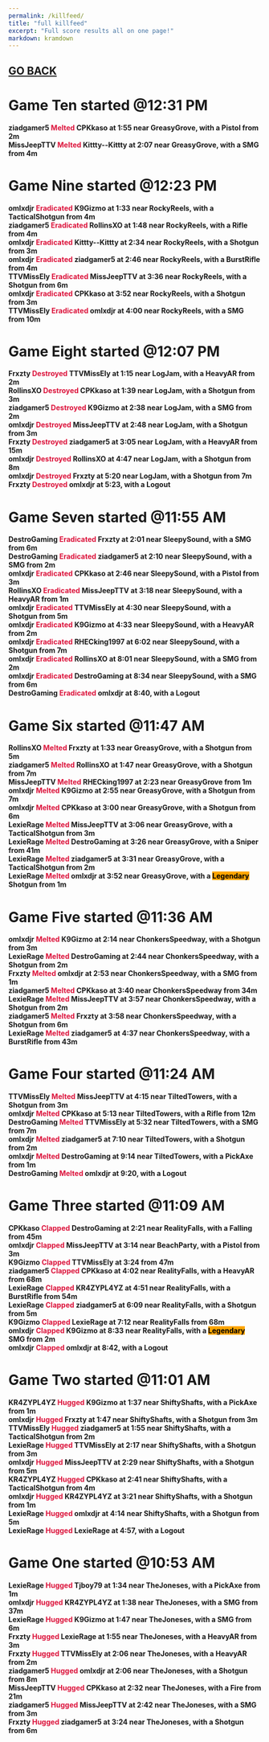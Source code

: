 ```yaml
---
permalink: /killfeed/
title: "full killfeed"
excerpt: "Full score results all on one page!"
markdown: kramdown
---
```

<meta http-equiv="refresh" content="30">

<script>
    var countUpdDate = new Date("Sep 16, 2022 15:37:01").getTime(); // Set the date we're counting down to
    var x = setInterval(function () {
        var timeNow = new Date().getTime(); // Get today's date and time
        var distance = timeNow - countUpdDate; // Find the distance between now and the count down date
        var days = Math.floor(distance / (1000 * 60 * 60 * 24));
        var hours = Math.floor((distance % (1000 * 60 * 60 * 24)) / (1000 * 60 * 60));
        var minutes = Math.floor((distance % (1000 * 60 * 60)) / (1000 * 60));
        var seconds = Math.floor((distance % (1000 * 60)) / 1000);
        var minutesString = minutes.toString();
        var secondsString = seconds.toString();
        if (minutesString.length < 2) {
            minutesString = "0" + minutesString;
        }
        if (secondsString.length < 2) {
            secondsString = "0" + secondsString;
        }
        document.getElementById("countUpTimer").innerHTML = minutesString + ":" + secondsString + " since updt"; // Display the result in the element with id="demo"
        // If the count down is finished, write some text
        if (distance < 0) {
            clearInterval(x);
            document.getElementById("countUpTimer").innerHTML = "EXPIRED";
        }
    }, 1000); // Update the count down every 1000 milliseconds
</script>


<strong><span id="countUpTimer" style="color:red;background-color:white;font-size:add_size"></span><strong>

## [GO BACK](https://www.kaso.gg)     

# Game <strong>Ten</strong> started @12:31 PM<br>
ziadgamer5 <strong><span style="color:crimson;background-color:">Melted</span></strong> CPKkaso at 1:55 near <strong>GreasyGrove</strong>, with a Pistol from 2m<br>
MissJeepTTV <strong><span style="color:crimson;background-color:">Melted</span></strong> Kittty--Kittty at 2:07 near <strong>GreasyGrove</strong>, with a SMG from 4m<br>
# Game <strong>Nine</strong> started @12:23 PM<br>
omlxdjr <strong><span style="color:crimson;background-color:">Eradicated</span></strong> K9Gizmo at 1:33 near <strong>RockyReels</strong>, with a TacticalShotgun from 4m<br>
ziadgamer5 <strong><span style="color:crimson;background-color:">Eradicated</span></strong> RollinsXO at 1:48 near <strong>RockyReels</strong>, with a Rifle from 4m<br>
omlxdjr <strong><span style="color:crimson;background-color:">Eradicated</span></strong> Kittty--Kittty at 2:34 near <strong>RockyReels</strong>, with a Shotgun from 3m<br>
omlxdjr <strong><span style="color:crimson;background-color:">Eradicated</span></strong> ziadgamer5 at 2:46 near <strong>RockyReels</strong>, with a BurstRifle from 4m<br>
TTVMissEly <strong><span style="color:crimson;background-color:">Eradicated</span></strong> MissJeepTTV at 3:36 near <strong>RockyReels</strong>, with a Shotgun from 6m<br>
omlxdjr <strong><span style="color:crimson;background-color:">Eradicated</span></strong> CPKkaso at 3:52 near <strong>RockyReels</strong>, with a Shotgun from 3m<br>
TTVMissEly <strong><span style="color:crimson;background-color:">Eradicated</span></strong> omlxdjr at 4:00 near <strong>RockyReels</strong>, with a SMG from 10m<br>
# Game <strong>Eight</strong> started @12:07 PM<br>
Frxzty <strong><span style="color:crimson;background-color:">Destroyed</span></strong> TTVMissEly at 1:15 near <strong>LogJam</strong>, with a HeavyAR from 2m<br>
RollinsXO <strong><span style="color:crimson;background-color:">Destroyed</span></strong> CPKkaso at 1:39 near <strong>LogJam</strong>, with a Shotgun from 3m<br>
ziadgamer5 <strong><span style="color:crimson;background-color:">Destroyed</span></strong> K9Gizmo at 2:38 near <strong>LogJam</strong>, with a SMG from 2m<br>
omlxdjr <strong><span style="color:crimson;background-color:">Destroyed</span></strong> MissJeepTTV at 2:48 near <strong>LogJam</strong>, with a Shotgun from 3m<br>
Frxzty <strong><span style="color:crimson;background-color:">Destroyed</span></strong> ziadgamer5 at 3:05 near <strong>LogJam</strong>, with a HeavyAR from 15m<br>
omlxdjr <strong><span style="color:crimson;background-color:">Destroyed</span></strong> RollinsXO at 4:47 near <strong>LogJam</strong>, with a Shotgun from 8m<br>
omlxdjr <strong><span style="color:crimson;background-color:">Destroyed</span></strong> Frxzty at 5:20 near <strong>LogJam</strong>, with a Shotgun from 7m<br>
Frxzty <strong><span style="color:crimson;background-color:">Destroyed</span></strong> omlxdjr at 5:23, with a Logout<br>
# Game <strong>Seven</strong> started @11:55 AM<br>
DestroGaming <strong><span style="color:crimson;background-color:">Eradicated</span></strong> Frxzty at 2:01 near <strong>SleepySound</strong>, with a SMG from 6m<br>
DestroGaming <strong><span style="color:crimson;background-color:">Eradicated</span></strong> ziadgamer5 at 2:10 near <strong>SleepySound</strong>, with a SMG from 2m<br>
omlxdjr <strong><span style="color:crimson;background-color:">Eradicated</span></strong> CPKkaso at 2:46 near <strong>SleepySound</strong>, with a Pistol from 3m<br>
RollinsXO <strong><span style="color:crimson;background-color:">Eradicated</span></strong> MissJeepTTV at 3:18 near <strong>SleepySound</strong>, with a HeavyAR from 1m<br>
omlxdjr <strong><span style="color:crimson;background-color:">Eradicated</span></strong> TTVMissEly at 4:30 near <strong>SleepySound</strong>, with a Shotgun from 5m<br>
omlxdjr <strong><span style="color:crimson;background-color:">Eradicated</span></strong> K9Gizmo at 4:33 near <strong>SleepySound</strong>, with a HeavyAR from 2m<br>
omlxdjr <strong><span style="color:crimson;background-color:">Eradicated</span></strong> RHECking1997 at 6:02 near <strong>SleepySound</strong>, with a Shotgun from 7m<br>
omlxdjr <strong><span style="color:crimson;background-color:">Eradicated</span></strong> RollinsXO at 8:01 near <strong>SleepySound</strong>, with a SMG from 2m<br>
omlxdjr <strong><span style="color:crimson;background-color:">Eradicated</span></strong> DestroGaming at 8:34 near <strong>SleepySound</strong>, with a SMG from 6m<br>
DestroGaming <strong><span style="color:crimson;background-color:">Eradicated</span></strong> omlxdjr at 8:40, with a Logout<br>
# Game <strong>Six</strong> started @11:47 AM<br>
RollinsXO <strong><span style="color:crimson;background-color:">Melted</span></strong> Frxzty at 1:33 near <strong>GreasyGrove</strong>, with a Shotgun from 5m<br>
ziadgamer5 <strong><span style="color:crimson;background-color:">Melted</span></strong> RollinsXO at 1:47 near <strong>GreasyGrove</strong>, with a Shotgun from 7m<br>
MissJeepTTV <strong><span style="color:crimson;background-color:">Melted</span></strong> RHECking1997 at 2:23 near <strong>GreasyGrove</strong> from 1m<br>
omlxdjr <strong><span style="color:crimson;background-color:">Melted</span></strong> K9Gizmo at 2:55 near <strong>GreasyGrove</strong>, with a Shotgun from 7m<br>
omlxdjr <strong><span style="color:crimson;background-color:">Melted</span></strong> CPKkaso at 3:00 near <strong>GreasyGrove</strong>, with a Shotgun from 6m<br>
LexieRage <strong><span style="color:crimson;background-color:">Melted</span></strong> MissJeepTTV at 3:06 near <strong>GreasyGrove</strong>, with a TacticalShotgun from 3m<br>
LexieRage <strong><span style="color:crimson;background-color:">Melted</span></strong> DestroGaming at 3:26 near <strong>GreasyGrove</strong>, with a Sniper from 41m<br>
LexieRage <strong><span style="color:crimson;background-color:">Melted</span></strong> ziadgamer5 at 3:31 near <strong>GreasyGrove</strong>, with a TacticalShotgun from 2m<br>
LexieRage <strong><span style="color:crimson;background-color:">Melted</span></strong> omlxdjr at 3:52 near <strong>GreasyGrove</strong>, with a <strong><span style="color:black;background-color:orange">Legendary </span></strong>Shotgun from 1m<br>
# Game <strong>Five</strong> started @11:36 AM<br>
omlxdjr <strong><span style="color:crimson;background-color:">Melted</span></strong> K9Gizmo at 2:14 near <strong>ChonkersSpeedway</strong>, with a Shotgun from 3m<br>
LexieRage <strong><span style="color:crimson;background-color:">Melted</span></strong> DestroGaming at 2:44 near <strong>ChonkersSpeedway</strong>, with a Shotgun from 2m<br>
Frxzty <strong><span style="color:crimson;background-color:">Melted</span></strong> omlxdjr at 2:53 near <strong>ChonkersSpeedway</strong>, with a SMG from 1m<br>
ziadgamer5 <strong><span style="color:crimson;background-color:">Melted</span></strong> CPKkaso at 3:40 near <strong>ChonkersSpeedway</strong> from 34m<br>
LexieRage <strong><span style="color:crimson;background-color:">Melted</span></strong> MissJeepTTV at 3:57 near <strong>ChonkersSpeedway</strong>, with a Shotgun from 2m<br>
ziadgamer5 <strong><span style="color:crimson;background-color:">Melted</span></strong> Frxzty at 3:58 near <strong>ChonkersSpeedway</strong>, with a Shotgun from 6m<br>
LexieRage <strong><span style="color:crimson;background-color:">Melted</span></strong> ziadgamer5 at 4:37 near <strong>ChonkersSpeedway</strong>, with a BurstRifle from 43m<br>
# Game <strong>Four</strong> started @11:24 AM<br>
TTVMissEly <strong><span style="color:crimson;background-color:">Melted</span></strong> MissJeepTTV at 4:15 near <strong>TiltedTowers</strong>, with a Shotgun from 3m<br>
omlxdjr <strong><span style="color:crimson;background-color:">Melted</span></strong> CPKkaso at 5:13 near <strong>TiltedTowers</strong>, with a Rifle from 12m<br>
DestroGaming <strong><span style="color:crimson;background-color:">Melted</span></strong> TTVMissEly at 5:32 near <strong>TiltedTowers</strong>, with a SMG from 7m<br>
omlxdjr <strong><span style="color:crimson;background-color:">Melted</span></strong> ziadgamer5 at 7:10 near <strong>TiltedTowers</strong>, with a Shotgun from 2m<br>
omlxdjr <strong><span style="color:crimson;background-color:">Melted</span></strong> DestroGaming at 9:14 near <strong>TiltedTowers</strong>, with a PickAxe from 1m<br>
DestroGaming <strong><span style="color:crimson;background-color:">Melted</span></strong> omlxdjr at 9:20, with a Logout<br>
# Game <strong>Three</strong> started @11:09 AM<br>
CPKkaso <strong><span style="color:crimson;background-color:">Clapped</span></strong> DestroGaming at 2:21 near <strong>RealityFalls</strong>, with a Falling from 45m<br>
omlxdjr <strong><span style="color:crimson;background-color:">Clapped</span></strong> MissJeepTTV at 3:14 near <strong>BeachParty</strong>, with a Pistol from 3m<br>
K9Gizmo <strong><span style="color:crimson;background-color:">Clapped</span></strong> TTVMissEly at 3:24 from 47m<br>
ziadgamer5 <strong><span style="color:crimson;background-color:">Clapped</span></strong> CPKkaso at 4:02 near <strong>RealityFalls</strong>, with a HeavyAR from 68m<br>
LexieRage <strong><span style="color:crimson;background-color:">Clapped</span></strong> KR4ZYPL4YZ at 4:51 near <strong>RealityFalls</strong>, with a BurstRifle from 54m<br>
LexieRage <strong><span style="color:crimson;background-color:">Clapped</span></strong> ziadgamer5 at 6:09 near <strong>RealityFalls</strong>, with a Shotgun from 5m<br>
K9Gizmo <strong><span style="color:crimson;background-color:">Clapped</span></strong> LexieRage at 7:12 near <strong>RealityFalls</strong> from 68m<br>
omlxdjr <strong><span style="color:crimson;background-color:">Clapped</span></strong> K9Gizmo at 8:33 near <strong>RealityFalls</strong>, with a <strong><span style="color:black;background-color:orange">Legendary </span></strong>SMG from 2m<br>
omlxdjr <strong><span style="color:crimson;background-color:">Clapped</span></strong> omlxdjr at 8:42, with a Logout<br>
# Game <strong>Two</strong> started @11:01 AM<br>
KR4ZYPL4YZ <strong><span style="color:crimson;background-color:">Hugged</span></strong> K9Gizmo at 1:37 near <strong>ShiftyShafts</strong>, with a PickAxe from 1m<br>
omlxdjr <strong><span style="color:crimson;background-color:">Hugged</span></strong> Frxzty at 1:47 near <strong>ShiftyShafts</strong>, with a Shotgun from 3m<br>
TTVMissEly <strong><span style="color:crimson;background-color:">Hugged</span></strong> ziadgamer5 at 1:55 near <strong>ShiftyShafts</strong>, with a TacticalShotgun from 2m<br>
LexieRage <strong><span style="color:crimson;background-color:">Hugged</span></strong> TTVMissEly at 2:17 near <strong>ShiftyShafts</strong>, with a Shotgun from 3m<br>
omlxdjr <strong><span style="color:crimson;background-color:">Hugged</span></strong> MissJeepTTV at 2:29 near <strong>ShiftyShafts</strong>, with a Shotgun from 5m<br>
KR4ZYPL4YZ <strong><span style="color:crimson;background-color:">Hugged</span></strong> CPKkaso at 2:41 near <strong>ShiftyShafts</strong>, with a TacticalShotgun from 4m<br>
omlxdjr <strong><span style="color:crimson;background-color:">Hugged</span></strong> KR4ZYPL4YZ at 3:21 near <strong>ShiftyShafts</strong>, with a Shotgun from 1m<br>
LexieRage <strong><span style="color:crimson;background-color:">Hugged</span></strong> omlxdjr at 4:14 near <strong>ShiftyShafts</strong>, with a Shotgun from 5m<br>
LexieRage <strong><span style="color:crimson;background-color:">Hugged</span></strong> LexieRage at 4:57, with a Logout<br>
# Game <strong>One</strong> started @10:53 AM<br>
LexieRage <strong><span style="color:crimson;background-color:">Hugged</span></strong> Tjboy79 at 1:34 near <strong>TheJoneses</strong>, with a PickAxe from 1m<br>
omlxdjr <strong><span style="color:crimson;background-color:">Hugged</span></strong> KR4ZYPL4YZ at 1:38 near <strong>TheJoneses</strong>, with a SMG from 37m<br>
LexieRage <strong><span style="color:crimson;background-color:">Hugged</span></strong> K9Gizmo at 1:47 near <strong>TheJoneses</strong>, with a SMG from 6m<br>
Frxzty <strong><span style="color:crimson;background-color:">Hugged</span></strong> LexieRage at 1:55 near <strong>TheJoneses</strong>, with a HeavyAR from 3m<br>
Frxzty <strong><span style="color:crimson;background-color:">Hugged</span></strong> TTVMissEly at 2:06 near <strong>TheJoneses</strong>, with a HeavyAR from 2m<br>
ziadgamer5 <strong><span style="color:crimson;background-color:">Hugged</span></strong> omlxdjr at 2:06 near <strong>TheJoneses</strong>, with a Shotgun from 8m<br>
MissJeepTTV <strong><span style="color:crimson;background-color:">Hugged</span></strong> CPKkaso at 2:32 near <strong>TheJoneses</strong>, with a Fire from 21m<br>
ziadgamer5 <strong><span style="color:crimson;background-color:">Hugged</span></strong> MissJeepTTV at 2:42 near <strong>TheJoneses</strong>, with a SMG from 3m<br>
Frxzty <strong><span style="color:crimson;background-color:">Hugged</span></strong> ziadgamer5 at 3:24 near <strong>TheJoneses</strong>, with a Shotgun from 6m<br>
<!--CREATED BY CODE-->
<!--9/16/2022 3:37:01 PM-->

